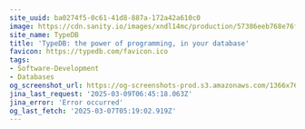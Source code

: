 ```yaml
---
site_uuid: ba0274f5-0c61-41d8-887a-172a42a610c0
image: https://cdn.sanity.io/images/xndl14mc/production/57386eeb768e76f477854101fd8a8abf1677138a-3316x1850.png
site_name: TypeDB
title: 'TypeDB: the power of programming, in your database'
favicon: https://typedb.com/favicon.ico
tags:
- Software-Development
- Databases
og_screenshot_url: https://og-screenshots-prod.s3.amazonaws.com/1366x768/80/false/753a78d883a550fd8b8cb2f5ee4c711bc6b2e81f1e7b8e12ad9ce56dcdae344a.jpeg
jina_last_request: '2025-03-09T06:45:18.063Z'
jina_error: 'Error occurred'
og_last_fetch: '2025-03-07T05:19:02.919Z'
---
```



